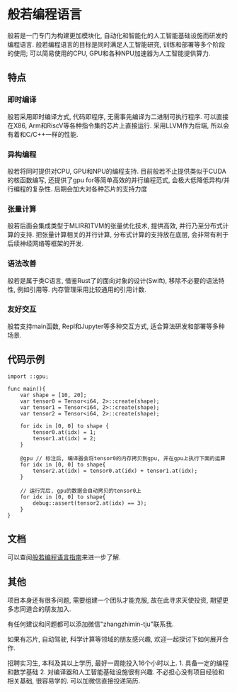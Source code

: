 # 般若编程语言

般若是一门专门为构建更加模块化, 自动化和智能化的人工智能基础设施而研发的编程语言. 般若编程语言的目标是同时满足人工智能研究, 训练和部署等多个阶段的使用; 可以简易使用的CPU, GPU和各种NPU加速器为人工智能提供算力.

## 特点

### 即时编译

般若采用即时编译方式, 代码即程序, 无需事先编译为二进制可执行程序. 可以直接在X86, Arm和RiscV等各种指令集的芯片上直接运行. 采用LLVM作为后端, 所以会有着和C/C++一样的性能.

### 异构编程

般若将同时提供对CPU, GPU和NPU的编程支持. 目前般若不止提供类似于CUDA的核函数编写, 还提供了gpu for等简单高效的并行编程范式, 会极大低降低异构/并行编程的复杂性. 后期会加大对各种芯片的支持力度

### 张量计算

般若后面会集成类型于MLIR和TVM的张量优化技术, 提供高效, 并行乃至分布式计算的支持. 把张量计算相关的并行计算, 分布式计算的支持放在底层, 会非常有利于后续神经网络等框架的开发.

### 语法改善

般若是属于类C语言, 借鉴Rust了的面向对象的设计(Swift), 移除不必要的语法特性, 例如引用等. 内存管理采用比较通用的引用计数.

### 友好交互

般若支持main函数, Repl和Jupyter等多种交互方式, 适合算法研发和部署等多种场景.

## 代码示例

```
import ::gpu;

func main(){
    var shape = [10, 20];
    var tensor0 = Tensor<i64, 2>::create(shape);
    var tensor1 = Tensor<i64, 2>::create(shape);
    var tensor2 = Tensor<i64, 2>::create(shape);

    for idx in [0, 0] to shape {
        tensor0.at(idx) = 1;
        tensor1.at(idx) = 2;
    }

    @gpu // 标注后, 编译器会将tensor0的内存拷贝到gpu, 并在gpu上执行下面的运算
    for idx in [0, 0] to shape{
        tensor2.at(idx) = tensor0.at(idx) + tensor1.at(idx);
    }

    // 运行完后, gpu的数据会自动拷贝的tensor0上
    for idx in [0, 0] to shape{
        debug::assert(tensor2.at(idx) == 3);
    }
}
```

## 文档

可以查阅[般若编程语言指南](docs/般若编程语言指南.md)来进一步了解.

## 其他

项目本身还有很多问题, 需要组建一个团队才能克服, 故在此寻求天使投资, 期望更多志同道合的朋友加入.

有任何建议和问题都可以添加微信"zhangzhimin-tju"联系我.

如果有芯片, 自动驾驶, 科学计算等领域的朋友感兴趣, 欢迎一起探讨下如何展开合作.

招聘实习生, 本科及其以上学历, 最好一周能投入16个小时以上. 1. 具备一定的编程和数学基础 2. 对编译器和人工智能基础设施很有兴趣. 不必担心没有项目经验和相关基础, 很容易学的. 可以加微信直接投递简历.

